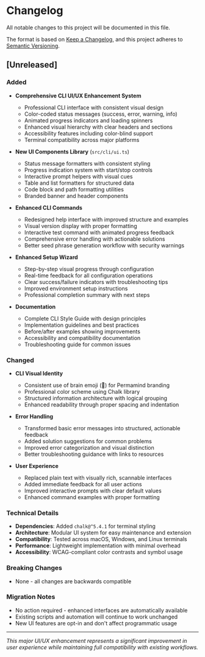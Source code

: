 # Changelog

All notable changes to this project will be documented in this file.

The format is based on [Keep a Changelog](https://keepachangelog.com/en/1.0.0/),
and this project adheres to [Semantic Versioning](https://semver.org/spec/v2.0.0.html).

## [Unreleased]

### Added
- **Comprehensive CLI UI/UX Enhancement System**
  - Professional CLI interface with consistent visual design
  - Color-coded status messages (success, error, warning, info)
  - Animated progress indicators and loading spinners
  - Enhanced visual hierarchy with clear headers and sections
  - Accessibility features including color-blind support
  - Terminal compatibility across major platforms

- **New UI Components Library** (`src/cli/ui.ts`)
  - Status message formatters with consistent styling
  - Progress indication system with start/stop controls
  - Interactive prompt helpers with visual cues
  - Table and list formatters for structured data
  - Code block and path formatting utilities
  - Branded banner and header components

- **Enhanced CLI Commands**
  - Redesigned help interface with improved structure and examples
  - Visual version display with proper formatting
  - Interactive test command with animated progress feedback
  - Comprehensive error handling with actionable solutions
  - Better seed phrase generation workflow with security warnings

- **Enhanced Setup Wizard**
  - Step-by-step visual progress through configuration
  - Real-time feedback for all configuration operations
  - Clear success/failure indicators with troubleshooting tips
  - Improved environment setup instructions
  - Professional completion summary with next steps

- **Documentation**
  - Complete CLI Style Guide with design principles
  - Implementation guidelines and best practices
  - Before/after examples showing improvements
  - Accessibility and compatibility documentation
  - Troubleshooting guide for common issues

### Changed
- **CLI Visual Identity**
  - Consistent use of brain emoji (🧠) for Permamind branding
  - Professional color scheme using Chalk library
  - Structured information architecture with logical grouping
  - Enhanced readability through proper spacing and indentation

- **Error Handling**
  - Transformed basic error messages into structured, actionable feedback
  - Added solution suggestions for common problems
  - Improved error categorization and visual distinction
  - Better troubleshooting guidance with links to resources

- **User Experience**
  - Replaced plain text with visually rich, scannable interfaces
  - Added immediate feedback for all user actions
  - Improved interactive prompts with clear default values
  - Enhanced command examples with proper formatting

### Technical Details
- **Dependencies**: Added `chalk@^5.4.1` for terminal styling
- **Architecture**: Modular UI system for easy maintenance and extension
- **Compatibility**: Tested across macOS, Windows, and Linux terminals
- **Performance**: Lightweight implementation with minimal overhead
- **Accessibility**: WCAG-compliant color contrasts and symbol usage

### Breaking Changes
- None - all changes are backwards compatible

### Migration Notes
- No action required - enhanced interfaces are automatically available
- Existing scripts and automation will continue to work unchanged
- New UI features are opt-in and don't affect programmatic usage

---

*This major UI/UX enhancement represents a significant improvement in user experience while maintaining full compatibility with existing workflows.*